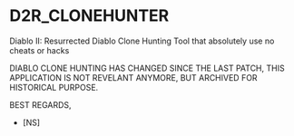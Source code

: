 # D2R_CLONEHUNTER
Diablo II: Resurrected Diablo Clone Hunting Tool that absolutely use no cheats or hacks

DIABLO CLONE HUNTING HAS CHANGED SINCE THE LAST PATCH, THIS APPLICATION IS NOT REVELANT ANYMORE, BUT ARCHIVED FOR HISTORICAL PURPOSE.

BEST REGARDS,

- [NS]
